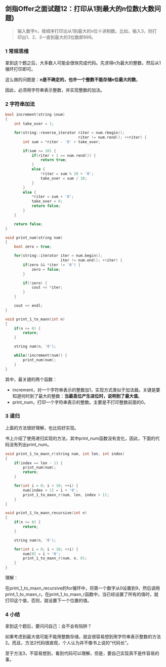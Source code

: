 ## 剑指Offer之面试题12：打印从1到最大的n位数(大数问题)

> 输入数字n，按顺序打印出从1到最大的n位十进制数。比如，输入3，则打印出1、2、3一直到最大的3位数即999。

### 1 常规思维

拿到这个题之后，大多数人可能会很快完成代码。先求得n为最大的整数，然后从1循环打印即可。

这么做的问题是：**n是不确定的，也许一个整数不能存储n位最大的数**。

因此，必须用字符串表示整数，并实现整数的加法。

### 2 字符串加法

``` C++
bool increment(string &num)
{
	int take_over = 1;

	for(string::reverse_iterator riter = num.rbegin();
		                         riter != num.rend(); ++riter) {
		int sum = *riter - '0' + take_over;

	    if(sum >= 10) {
	    	if(riter + 1 == num.rend()) {
	    		return true;
	    	}
	    	else {
	    		*riter = sum % 10 + '0';
	    		take_over = sum / 10;
	    	}
	    }
	    else {
	    	*riter = sum + '0';
	    	take_over = 0;
	    	return false;
	    }
	}

	return false;
}

void print_num(string num)
{
	bool zero = true;

	for(string::iterator iter = num.begin();
		                 iter != num.end(); ++iter) {
		if(zero && *iter != '0') {
			zero = false;
		}

		if(!zero) {
			cout << *iter;
		}
	}

	cout << endl;
}

void print_1_to_maxn(int n)
{
	if(n <= 0) {
		return;
	}

	string num(n, '0');

	while(!increment(num)) {
		print_num(num);
	}
}
```

其中，最关键的两个函数：
* increment，对一个字符串表示的整数加1，实现方式类似于加法器。关键是要知道何时到了最大的整数：**当最高位产生进位时，说明到了最大值**。
* print_num，打印一个字符串表示的整数。主要是不打印整数前面的0。

### 3 递归

上面的方法很好理解，也比较好实现。

书上介绍了使用递归实现的方法，其中print_num函数没有变化，因此，下面的代码没有列出print_num。

``` C++
void print_1_to_maxn_r(string num, int len, int index)
{
	if(index == len - 1) {
		print_num(num);
		return;
	}

	for(int i = 0; i < 10; ++i) {
		num[index + 1] = i + '0';
		print_1_to_maxn_r(num, len, index + 1);
	}
}

void print_1_to_maxn_recursive(int n)
{
	if(n <= 0) {
		return;
	}

	string num(n, '0');

	for(int i = 0; i < 10; ++i) {
		num[0] = i + '0';
		print_1_to_maxn_r(num, n, 0);
	}
}
```

理解：

在print_1_to_maxn_recursive的for循环中，将第一个数字从0设置到9，然后调用print_1_to_maxn_r。在print_1_to_maxn_r函数中，当已经设置了所有的值时，就打印这个值，否则，就设置下一个位置的值。

### 4 小结

拿到这个题后，要问问自己：会不会有陷阱？

如果考虑到最大值可能不能用整数存储，就会很容易想到用字符串表示整数的方法2。而且，方法2代码很直观，个人认为并不像书上说的“代码长”。

至于方法3，不容易想到，看到代码可以理解，但是，要自己实现真不是件容易的事。
